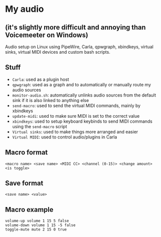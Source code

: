 # My audio
## (it's slightly more difficult and annoying than Voicemeeter on Windows)

Audio setup on Linux using PipeWire, Carla, qpwgraph, xbindkeys, virtual sinks, virtual MIDI devices and custom bash scripts.

## Stuff
* `Carla`: used as a plugin host
* `qpwgraph`: used as a graph and to automatically or manually route my audio sources
* `monitor-audio.sh`: automatically unlinks audio sources from the default sink if it is also linked to anything else
* `send-macro`: used to send the virtual MIDI commands, mainly by xbindkeys
* `update-midi`: used to make sure MIDI is set to the correct value
* `xbindkeys`: used to setup keyboard keybinds to send MIDI commands using the `send-macro` script
* `Virtual sinks`: used to make things more arranged and easier
* `Virtual MIDI`: used to control audio/plugins in Carla


## Macro format
`<macro name> <save name> <MIDI CC> <channel (0-15)> <change amount> <is toggle>`

## Save format
`<save name> <value>`

## Macro example
```
volume-up volume 1 15 5 false
volume-down volume 1 15 -5 false
toggle-mute mute 2 15 0 true
```